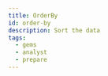 ```yaml
---
title: OrderBy
id: order-by
description: Sort the data
tags:
  - gems
  - analyst
  - prepare
---
```

